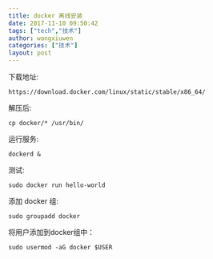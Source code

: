 ```yaml
---
title: docker 离线安装
date: 2017-11-10 09:50:42
tags: ["tech","技术"]
author: wangxiuwen
categories: ["技术"]
layout: post
---
```


下载地址:

	https://download.docker.com/linux/static/stable/x86_64/
	

解压后:

	cp docker/* /usr/bin/
	
运行服务:

	dockerd &	

测试:

	sudo docker run hello-world
	
	
添加 docker 组:

	sudo groupadd docker
	
将用户添加到docker组中：

	sudo usermod -aG docker $USER